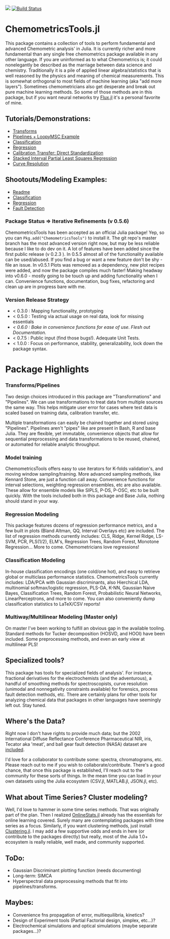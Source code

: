 [![](https://img.shields.io/badge/docs-stable-blue.svg)](https://caseykneale.github.io/ChemometricsTools.jl/dev/) [![Build Status](https://travis-ci.org/caseykneale/ChemometricsTools.jl.svg?branch=master)](https://travis-ci.org/caseykneale/ChemometricsTools.jl)

# ChemometricsTools.jl
This package contains a collection of tools to perform fundamental and advanced Chemometric analysis' in Julia. It is currently richer and more fundamental than any single free chemometrics package available in any other language. If you are uninformed as to what Chemometrics is; it could nonelegantly be described as the marriage between data science and chemistry. Traditionally it is a pile of applied linear algebra/statistics that is well reasoned by the physics and meaning of chemical measurements. This is somewhat orthogonal to most fields of machine learning (aka "add more layers"). Sometimes chemometricians also get desperate and break out pure machine learning methods. So some of those methods are in this package, but if you want neural networks try [Flux.jl](https://github.com/FluxML/Flux.jl) it's a personal favorite of mine.

## Tutorials/Demonstrations:
  - [Transforms](https://caseykneale.github.io/ChemometricsTools.jl/dev/Demos/Transforms/)
  - [Pipelines + LoopyMSC Example](https://caseykneale.github.io/ChemometricsTools.jl/dev/Demos/Pipelines/)
  - [Classification](https://caseykneale.github.io/ChemometricsTools.jl/dev/Demos/ClassificationExample/)
  - [Regression](https://caseykneale.github.io/ChemometricsTools.jl/dev/Demos/RegressionExample/)
  - [Calibration Transfer: Direct Standardization](https://caseykneale.github.io/ChemometricsTools.jl/dev/Demos/CalibXfer/)
  - [Stacked Interval Partial Least Squares Regression](https://caseykneale.github.io/ChemometricsTools.jl/dev/Demos/SIPLS/)
  - [Curve Resolution](https://caseykneale.github.io/ChemometricsTools.jl/dev/Demos/CurveResolution/)

## Shootouts/Modeling Examples:
  - [Readme](https://github.com/caseykneale/ChemometricsTools.jl/tree/master/shootouts)
  - [Classification](https://github.com/caseykneale/ChemometricsTools.jl/blob/master/shootouts/ClassificationShootout.jl)
  - [Regression](https://github.com/caseykneale/ChemometricsTools.jl/blob/master/shootouts/RegressionShootout.jl)
  - [Fault Detection](https://github.com/caseykneale/ChemometricsTools.jl/blob/master/shootouts/AnomalyShootout.jl)

### Package Status => Iterative Refinements (v 0.5.6)
ChemometricsTools has been accepted as an official Julia package! Yep, so you can  ```Pkg.add("ChemometricsTools")``` to install it. The git repo's master branch has the most advanced version right now, but may be less reliable because I like to do dev on it. A lot of features have been added since the first public release (v 0.2.3 ). In 0.5.5 almost all of the functionality available can be used/abused. If you find a bug or want a new feature don't be shy - file an issue. In v0.5.1 Plots was removed as a dependency, new plot recipes were added, and now the package compiles much faster! Making headway into v0.6.0 - mostly going to be touch up and adding functionality when I can. Convenience functions, documentation, bug fixes, refactoring and clean up are in progress bare with me.

### Version Release Strategy
  - < 0.3.0 : Mapping functionality, prototyping
  - < 0.5.0 : Testing via actual usage on real data, look for missing essentials
  - *< 0.6.0 : Bake in convenience functions for ease of use. Flesh out Documentation.*
  - < 0.7.5 : Public input (find those bugs!). Adequate Unit Tests.
  - < 1.0.0 : Focus on performance, stability, generalizability, lock down the package syntax.

# Package Highlights
### Transforms/Pipelines
Two design choices introduced in this package are "Transformations" and "Pipelines". We can use transformations to treat data from multiple sources the same way. This helps mitigate user error for cases where test data is scaled based on training data, calibration transfer, etc.

Multiple transformations can easily be chained together and stored using "Pipelines". Pipelines aren't "pipes" like are present in Bash, R and base Julia. They are flexible, yet immutable, convenience objects that allow for sequential preprocessing and data transformations to be reused, chained, or automated for reliable analytic throughput.

### Model training
ChemometricsTools offers easy to use iterators for K-folds validation's, and moving window sampling/training. More advanced sampling methods, like Kennard Stone, are just a function call away. Convenience functions for interval selections, weighting regression ensembles, etc are also available. These allow for ensemble models like SIPLS, P-DS, P-OSC, etc to be built quickly. With the tools included both in this package and Base Julia, nothing should stand in your way.

### Regression Modeling
This package features dozens of regression performance metrics, and a few built in plots (Bland Altman, QQ, Interval Overlays etc) are included. The list of regression methods currently includes: CLS, Ridge, Kernel Ridge, LS-SVM, PCR, PLS(1/2), ELM's, Regression Trees, Random Forest, Monotone Regression... More to come. Chemometricians love regressions!

### Classification Modeling
In-house classification encodings (one cold/one hot), and easy to retrieve global or multiclass performance statistics. ChemometricsTools currently includes: LDA/PCA with Gaussian discriminants, also Hierchical LDA, multinomial softmax/logistic regression, PLS-DA, K-NN, Gaussian Naive Bayes, Classification Trees, Random Forest, Probabilistic Neural Networks, LinearPerceptrons, and more to come. You can also conveniently dump classification statistics to LaTeX/CSV reports!

### Multiway/Multilinear Modeling (Master only)
On master I've been working to fulfill an obvious gap in the available tooling. Standard
methods for Tucker decomposition (HOSVD, and HOOI) have been included. Some preprocessing methods, and even an early view at multilinear PLS!

## Specialized tools?
This package has tools for specialized fields of analysis'. For instance, fractional derivatives for the electrochemists (and the adventurous), a handful of smoothing methods for spectroscopists, curve resolution (unimodal and nonnegativity constraints available) for forensics, process fault detection methods, etc. There are certainly plans for other tools for analyzing chemical data that packages in other languages have seemingly left out. Stay tuned.

## Where's the Data?
Right now I don't have rights to provide much data; but the 2002 International Diffuse Reflectance Conference Pharmaceutical NIR, iris, Tecator aka 'meat', and ball gear fault detection (NASA) dataset are [included](https://github.com/caseykneale/ChemometricsTools.jl/tree/master/data).

I'd love for a collaborator to contribute some: spectra, chromatograms, etc. Please reach out to me if you wish to collaborate/contribute. There's a good chance, that once this package is established, I'll reach out to the community for these sorts of things. In the mean time you can load in your own datasets using the Julia ecosystem (CSV.jl, MATLAB.jl, JSON.jl, etc).

## What about Time Series? Cluster modeling?
Well, I'd love to hammer in some time series methods. That was originally part of the plan. Then I realized [OnlineStats.jl](https://github.com/joshday/OnlineStats.jl) already has the essentials for online learning covered. Surely many are contemplating packages with time series as a focus. Similarly, if you want clustering methods, just install [Clustering.jl](https://github.com/JuliaStats/Clustering.jl). I may add a few supportive odds and ends in here (or contribute to the packages directly) but really, most of the Julia 1.0+ ecosystem is really reliable, well made, and community supported.

## ToDo:
  - Gaussian Discriminant plotting function (needs documenting)
  - Long-term: SIMCA
  - Hyperspectral data preprocessing methods that fit into pipelines/transforms.

## Maybes:
  - Convenience fns propagation of error, multiequilibria, kinetics?
  - Design of Experiment tools (Partial Factorial design, simplex, etc...)?
  - Electrochemical simulations and optical simulations (maybe separate packages...)?
